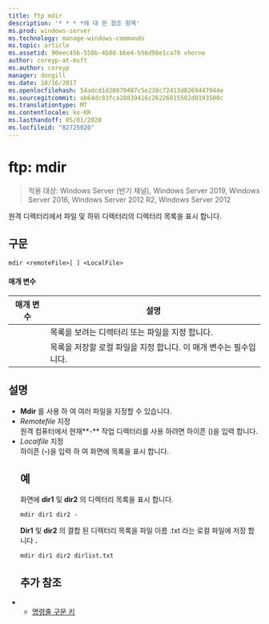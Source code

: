 ```yaml
---
title: ftp mdir
description: '* * * *에 대 한 참조 항목'
ms.prod: windows-server
ms.technology: manage-windows-commands
ms.topic: article
ms.assetid: 90eec45b-558b-4b8d-bbe4-b56d98e1ca70 vhorne
author: coreyp-at-msft
ms.author: coreyp
manager: dongill
ms.date: 10/16/2017
ms.openlocfilehash: 54adcd1d28079487c5e238c72413d8269447944e
ms.sourcegitcommit: ab64dc83fca28039416c26226815502d0193500c
ms.translationtype: MT
ms.contentlocale: ko-KR
ms.lasthandoff: 05/01/2020
ms.locfileid: "82725020"
---
```

# <a name="ftp-mdir"></a>ftp: mdir

> 적용 대상: Windows Server (반기 채널), Windows Server 2019, Windows Server 2016, Windows Server 2012 R2, Windows Server 2012

원격 디렉터리에서 파일 및 하위 디렉터리의 디렉터리 목록을 표시 합니다.   
## <a name="syntax"></a>구문  
```  
mdir <remoteFile>[ ] <LocalFile>  
```  
#### <a name="parameters"></a>매개 변수  

|  매개 변수   |                               설명                                |
|--------------|--------------------------------------------------------------------------|
| <remoteFile> |   목록을 보려는 디렉터리 또는 파일을 지정 합니다.   |
| <LocalFile>  | 목록을 저장할 로컬 파일을 지정 합니다. 이 매개 변수는 필수입니다. |

## <a name="remarks"></a>설명  
- **Mdir** 를 사용 하 여 여러 파일을 지정할 수 있습니다.  
- *Remotefile* 지정  
  원격 컴퓨터에서 현재**-** 작업 디렉터리를 사용 하려면 하이픈 ()을 입력 합니다.  
- *Localfile* 지정  
  하이픈 (**-**)을 입력 하 여 화면에 목록을 표시 합니다.  
  ## <a name="examples"></a>예  
  화면에 **dir1** 및 **dir2** 의 디렉터리 목록을 표시 합니다.  
  ```  
  mdir dir1 dir2 -  
  ```  
  **Dir1** 및 **dir2** 의 결합 된 디렉터리 목록을 파일 이름 .txt 라는 로컬 파일에 저장 합니다 **.**  
  ```  
  mdir dir1 dir2 dirlist.txt  
  ```  
  ## <a name="additional-references"></a>추가 참조  
- - [명령줄 구문 키](command-line-syntax-key.md)  
